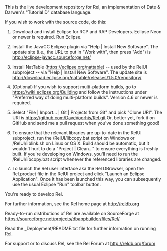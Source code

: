 This is the live development repository for Rel, an implementation of Date & Darwen's "Tutorial D" database language.

If you wish to work with the source code, do this:

1. Download and install Eclipse for RCP and RAP Developers. Eclipse Neon or newer is required.  Run Eclipse.

2. Install the JavaCC Eclipse plugin via "Help | Install New Software".  The update site (i.e., the URL to put in "Work with", then press "Add") is http://eclipse-javacc.sourceforge.net/

3. Install NatTable (https://eclipse.org/nattable) -- used by the RelUI subproject -- via "Help | Install New Software".  The update site is http://download.eclipse.org/nattable/releases/1.5.0/repository/

4. (Optional) If you wish to support multi-platform builds, go to https://wiki.eclipse.org/Building and follow the instructions under "Preferred way of doing multi-platform builds". Version 4.6 or newer is required.

5. Select "File | Import... | Git | Projects from Git" and pick "Clone URI".  The URI is https://github.com/DaveVoorhis/Rel.git  Or, better yet, fork it on GitHub and send me a pull request when you've done something good!

6. To ensure that the relevant libraries are up-to-date in the RelUI subproject, run the /RelUI/libcopy.bat script on Windows or /RelUI/liblink.sh on Linux or OS X.  Build should be automatic, but it wouldn't hurt to do a "Project | Clean..." to ensure everything is freshly built.  If you're developing on Windows, you'll need to run the /RelUI/libcopy.bat script whenever the referenced libraries are changed.

7. To launch the Rel user interface aka the Rel DBrowser, open the Rel.product file in the RelUI project and click "Launch an Eclipse Application". Once it has been launched this way, you can subsequently use the usual Eclipse "Run" toolbar button.

You're ready to develop Rel.

For further information, see the Rel home page at http://reldb.org

Ready-to-run distributions of Rel are available on SourceForge at https://sourceforge.net/projects/dbappbuilder/files/Rel/

Read the _Deployment/README.txt file for further information on running Rel.

For support or to discuss Rel, see the Rel Forum at http://reldb.org/forum
